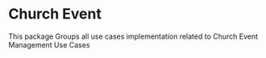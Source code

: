 # Church Event

This package Groups all use cases implementation related to Church Event Management Use Cases